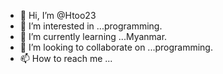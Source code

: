 - 👋 Hi, I’m @Htoo23
- 👀 I’m interested in ...programming.
- 🌱 I’m currently learning ...Myanmar.
- 💞️ I’m looking to collaborate on ...programming.
- 📫 How to reach me ...

<!---
Htoo23/Htoo23 is a ✨ special ✨ repository because its `README.md` (this file) appears on your GitHub profile.
You can click the Preview link to take a look at your changes.
--->
